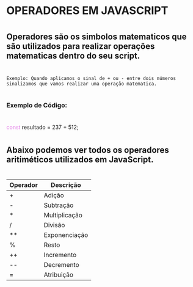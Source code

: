 # OPERADORES EM JAVASCRIPT
#
## Operadores são os simbolos matematicos que são utilizados para realizar operações matematicas dentro do seu script.
#
    Exemplo: Quando aplicamos o sinal de + ou - entre dois números sinalizamos que vamos realizar uma operação matematica.
#

### Exemplo de Código:
#
<span style="color: #e179e6">const</span> resultado = 237 + 512;
#
## Abaixo podemos ver todos os operadores aritiméticos utilizados em JavaScript.
#
| Operador |   Descrição   |     
| -------- | ------------- |           
|     +    | Adição        |
|     -    | Subtração     |
|     *    | Multiplicação |
|     /    | Divisão       |
|     **   | Exponenciação |
|     %    | Resto         |
|     ++   | Incremento    |
|     --   | Decremento    |
|     =    | Atribuição    |


